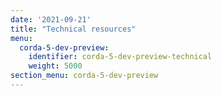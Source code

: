 ```yaml
---
date: '2021-09-21'
title: "Technical resources"
menu:
  corda-5-dev-preview:
    identifier: corda-5-dev-preview-technical
    weight: 5000
section_menu: corda-5-dev-preview
---
```

